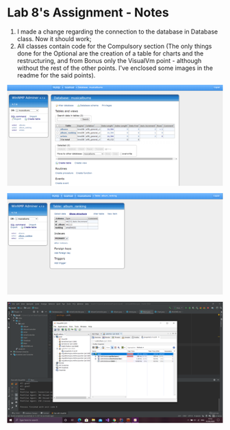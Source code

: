 # Lab 8's Assignment - Notes

1. I made a change regarding the connection to the database in Database class. Now it should work;
2. All classes contain code for the Compulsory section (The only things done for the Optional are the creation of a table for charts and the restructuring, and from Bonus only the VisualVm point - although without the rest of the other points. I've enclosed some images in the readme for the said points).

![Album Ranking Chart in Database](chart_table.png)

![Album Ranking Chart](album_ranking_chart.png)

![VisualVM Test](visual_vm.png)
